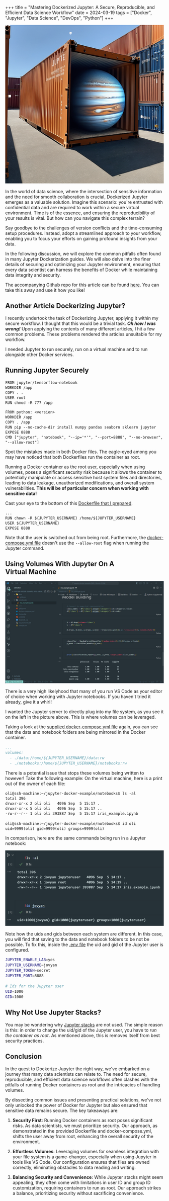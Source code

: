 +++
title = "Mastering Dockerized Jupyter: A Secure, Reproducible, and Efficient Data Science Workflow"
date = 2024-03-19
tags = ["Docker", "Jupyter", "Data Science", "DevOps", "Python"]
+++

![Stable Diffusion XL's attempt to containerise Jupiter](./img/jupyter-shipping-container.png)

In the world of data science, where the intersection of sensitive information and the need for smooth collaboration is crucial, Dockerized Jupyter emerges as a valuable solution. Imagine this scenario: you're entrusted with confidential data and are required to work within a secure virtual environment. Time is of the essence, and ensuring the reproducibility of your results is vital. But how can you navigate this complex terrain?

Say goodbye to the challenges of version conflicts and the time-consuming setup procedures. Instead, adopt a streamlined approach to your workflow, enabling you to focus your efforts on gaining profound insights from your data.

In the following discussion, we will explore the common pitfalls often found in many Jupyter Dockerization guides. We will also delve into the finer details of securing and optimizing your Jupyter environment, ensuring that every data scientist can harness the benefits of Docker while maintaining data integrity and security.

The accompanying Github repo for this article can be found [here](https://github.com/okwilkins/jupyter-docker-example). You can take this away and use it how you like!

## Another Article Dockerizing Jupyter?

I recently undertook the task of Dockerizing Jupyter, applying it within my secure workflow. I thought that this would be a trivial task. ***Oh how I was wrong!*** Upon applying the contents of many different articles, I hit a few common problems. These problems rendered the articles unsuitable for my workflow.

I needed Jupyter to run securely, run on a virtual machine and to run alongside other Docker services.

## Running Jupyter Securely

```docker
FROM jupyter/tensorflow-notebook
WORKDIR /app
COPY . .
USER root
RUN chmod -R 777 /app
```

```docker
FROM python: <version>
WORKDIR /app
COPY . /app
RUN pip --no-cache-dir install numpy pandas seaborn sklearn jupyter
EXPOSE 8888
CMD ["jupyter", "notebook", "--ip='*'", "--port=8888", "--no-browser", "--allow-root"]
```

Spot the mistakes made in both Docker files. The eagle-eyed among you may have noticed that both Dockerfiles run the container as root.

Running a Docker container as the root user, especially when using volumes, poses a significant security risk because it allows the container to potentially manipulate or access sensitive host system files and directories, leading to data leakage, unauthorized modifications, and overall system vulnerabilities. **This will be of particular concern when working with sensitive data!**

Cast your eye to the bottom of this [Dockerfile that I prepared](https://github.com/okwilkins/jupyter-docker-example/blob/main/Dockerfile).

```docker
...
RUN chown -R ${JUPYTER_USERNAME} /home/${JUPYTER_USERNAME}
USER ${JUPYTER_USERNAME}
EXPOSE 8888
```

Note that the user is switched out from being root. Furthermore, the [docker-compose.yml file](https://github.com/okwilkins/jupyter-docker-example/blob/main/docker-compose.yml) doesn't use the `--allow-root` flag when running the Jupyter command.

## Using Volumes With Jupyter On A Virtual Machine

![Jupyter running in VS Code](./img/iris-example.jpg)

There is a very high likelyhood that many of you run VS Code as your editor of choice when working with Jupyter notebooks. If you haven't tried it already, give it a whirl!

I wanted the Jupyter server to directly plug into my file system, as you see it on the left in the picture above. This is where volumes can be leveraged.

Taking a look at the [supplied docker-compose.yml file](https://github.com/okwilkins/jupyter-docker-example/blob/main/docker-compose.yml) again, you can see that the data and notebook folders are being mirrored in the Docker container.

```yml
...
volumes:
  - ./data:/home/${JUPYTER_USERNAME}/data:rw
  - ./notebooks:/home/${JUPYTER_USERNAME}/notebooks:rw
```

There is a potential issue that stops these volumes being written to however! Take the following example:
On the virtual machine, here is a print out of the owner of each file:

```console
oli@ssh-machine:~/jupyter-docker-example/notebooks$ ls -al
total 396
drwxr-xr-x 2 oli oli   4096 Sep  5 15:17 .
drwxr-xr-x 5 oli oli   4096 Sep  5 15:17 ..
-rw-r--r-- 1 oli oli 393887 Sep  5 15:17 iris_example.ipynb

oli@ssh-machine:~/jupyter-docker-example/notebooks$ id oli
uid=9999(oli) gid=9999(oli) groups=9999(oli)
```

In comparison, here are the same commands being run in a Jupyter notebook:

![Jupyter notebook showing the owner of the notebooks folder](./img/jupyter-cell-output.png)

Note how the uids and gids between each system are different. In this case, you will find that saving to the data and notebook folders to be not be possible. To fix this, inside the [.env file](https://github.com/okwilkins/jupyter-docker-example/blob/main/sample.env) the uid and gid of the Jupyter user is configured.

```sh
JUPYTER_ENABLE_LAB=yes
JUPYTER_USERNAME=jovyan
JUPYTER_TOKEN=secret
JUPYTER_PORT=8888

# Ids for the Jupyter user
UID=1000
GID=1000
```

## Why Not Use Jupyter Stacks?

You may be wondering why [Jupyter stacks](https://medium.com/r?url=https%3A%2F%2Fgithub.com%2Fjupyter%2Fdocker-stacks) are not used. The simple reason is this: in order to change the uid/gid of the Jupyter user, you have to *run the container as root*. As mentioned above, this is removes itself from best security practices.

## Conclusion

In the quest to Dockerize Jupyter the right way, we've embarked on a journey that many data scientists can relate to. The need for secure, reproducible, and efficient data science workflows often clashes with the pitfalls of running Docker containers as root and the intricacies of handling volumes.

By dissecting common issues and presenting practical solutions, we've not only unlocked the power of Docker for Jupyter but also ensured that sensitive data remains secure. The key takeaways are:

1. **Security First**: Running Docker containers as root poses significant risks. As data scientists, we must prioritize security. Our approach, as demonstrated in the provided Dockerfile and docker-compose.yml, shifts the user away from root, enhancing the overall security of the environment.

2. **Effortless Volumes**: Leveraging volumes for seamless integration with your file system is a game-changer, especially when using Jupyter in tools like VS Code. Our configuration ensures that files are owned correctly, eliminating obstacles to data reading and writing.

3. **Balancing Security and Convenience**: While Jupyter stacks might seem appealing, they often come with limitations in user ID and group ID customization, requiring containers to run as root. Our approach strikes a balance, prioritizing security without sacrificing convenience.
